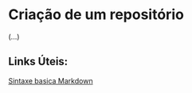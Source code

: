 # Criação de um repositório
(...)

## Links Úteis:
[Sintaxe basica Markdown](https://www.markdownguide.org/basic-syntax/)